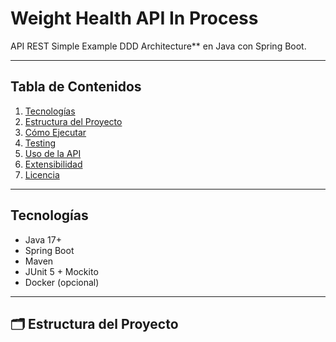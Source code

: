 # Weight Health API In Process

API REST Simple Example  DDD Architecture** en Java con Spring Boot.

---

## Tabla de Contenidos

1. [Tecnologías](#tecnologías)
2. [Estructura del Proyecto](#estructura-del-proyecto)
3. [Cómo Ejecutar](#cómo-ejecutar)
4. [Testing](#testing)
5. [Uso de la API](#uso-de-la-api)
6. [Extensibilidad](#extensibilidad)
7. [Licencia](#licencia)

---

## Tecnologías

- Java 17+
- Spring Boot
- Maven
- JUnit 5 + Mockito
- Docker (opcional)

---

## 🗂 Estructura del Proyecto